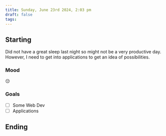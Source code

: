 ```yaml
---
title: Sunday, June 23rd 2024, 2:03 pm
draft: false
tags: 
---
```


## Starting 

Did not have a great sleep last night so might not be a very productive day. However, I need to get into applications to get an idea of possibilities.

### Mood

😔
### Goals

- [ ] Some Web Dev
- [ ] Applications

## Ending